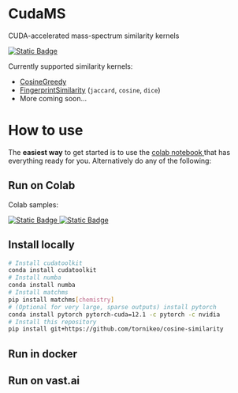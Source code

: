 
# CudaMS

CUDA-accelerated mass-spectrum similarity kernels

<a target="_blank" href="https://colab.research.google.com/github/tornikeo/cosine-similarity/blob/main/notebooks/samples/colab_tutorial_pesticide.ipynb">
  <img alt="Static Badge" src="https://img.shields.io/badge/colab-quickstart-blue?logo=googlecolab">
</a>

Currently supported similarity kernels:
- [CosineGreedy](https://matchms.readthedocs.io/en/latest/_modules/matchms/similarity/CosineGreedy.html)
- [FingerprintSimilarity](https://matchms.readthedocs.io/en/latest/_modules/matchms/similarity/FingerprintSimilarity.html) (`jaccard`, `cosine`, `dice`)
- More coming soon...

# How to use

The **easiest way** to get started is to use the <a target="_blank" href="https://colab.research.google.com/github/tornikeo/cosine-similarity/blob/main/notebooks/samples/colab_tutorial_pesticide.ipynb">colab notebook
</a>  that has everything ready for you. Alternatively do any of the following:

## Run on Colab

Colab samples:

<a target="_blank" href="https://colab.research.google.com/github/tornikeo/cosine-similarity/blob/main/notebooks/samples/upload_your_own_mgf.ipynb">
  <img alt="Static Badge" src="https://img.shields.io/badge/colab-upload_your_mgf-blue?logo=googlecolab">
</a>

<a target="_blank" href="https://colab.research.google.com/github/tornikeo/cosine-similarity/blob/main/notebooks/performance/performance_defaults.ipynb">
  <img alt="Static Badge" src="https://img.shields.io/badge/colab-speed_benchmark-blue?logo=googlecolab">
</a>


## Install locally

```bash
# Install cudatoolkit
conda install cudatoolkit
# Install numba
conda install numba
# Install matchms
pip install matchms[chemistry]
# (Optional for very large, sparse outputs) install pytorch
conda install pytorch pytorch-cuda=12.1 -c pytorch -c nvidia
# Install this repository
pip install git+https://github.com/tornikeo/cosine-similarity
```

## Run in docker



## Run on vast.ai



